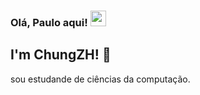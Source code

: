 ### Olá, Paulo aqui! <img src="https://media.giphy.com/media/hvRJCLFzcasrR4ia7z/giphy.gif" width="25px">
## I'm ChungZH! :wave:
sou estudande de ciências da computação.

<!--
**henriques4nti4go/henriques4nti4go** is a ✨ _special_ ✨ repository because its `README.md` (this file) appears on your GitHub profile.

Here are some ideas to get you started:

- 🔭 I’m currently working on ...
- 🌱 I’m currently learning ...
- 👯 I’m looking to collaborate on ...
- 🤔 I’m looking for help with ...
- 💬 Ask me about ...
- 📫 How to reach me: ...
- 😄 Pronouns: ...
- ⚡ Fun fact: ...
-->
